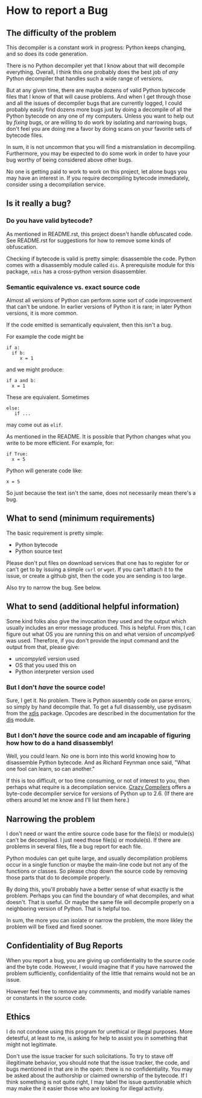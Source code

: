 # How to report a Bug

## The difficulty of the problem

This decompiler is a constant work in progress: Python keeps
changing, and so does its code generation.

There is no Python decompiler yet that I know about that will
decompile everything. Overall, I think this one probably does the best
job of *any* Python decompiler that handles such a wide range of
versions.

But at any given time, there are maybe dozens of valid Python bytecode
files that I know of that will cause problems. And when I get through
those and all the issues of decompiler bugs that are currently logged,
I could probably easily find dozens more bugs just by doing a
decompile of all the Python bytecode on any one of my
computers. Unless you want to help out by _fixing_ bugs, or are
willing to do work by isolating and narrowing bugs, don't feel you are
doing me a favor by doing scans on your favorite sets of bytecode
files.

In sum, it is not uncommon that you will find a mistranslation in
decompiling. Furthermore, you may be expected to do some work in order
to have your bug worthy of being considered above other bugs.

No one is getting paid to work to work on this project, let alone bugs
you may have an interest in. If you require decompiling bytecode
immediately, consider using a decompilation service.

## Is it really a bug?


### Do you have valid bytecode?

As mentioned in README.rst, this project doesn't handle obfuscated
code. See README.rst for suggestions for how to remove some kinds of
obfuscation.

Checking if bytecode is valid is pretty simple: disassemble the code.
Python comes with a disassembly module called `dis`. A prerequisite
module for this package, `xdis` has a cross-python version
disassembler.

### Semantic equivalence vs. exact source code

Almost all versions of Python can perform some sort of code
improvement that can't be undone. In earlier versions of Python it is
rare; in later Python versions, it is more common.

If the code emitted is semantically equivalent, then this isn't a bug.


For example the code might be

```
if a:
  if b:
     x = 1
```

and we might produce:

```
if a and b:
  x = 1
```

These are equivalent. Sometimes

```
else:
   if ...

```

may come out as `elif`.


As mentioned in the README. It is possible that Python changes what
you write to be more efficient. For example, for:


```
if True:
  x = 5
```

Python will generate code like:

```
x = 5
```

So just because the text isn't the same, does not
necessarily mean there's a bug.

## What to send (minimum requirements)

The basic requirement is pretty simple:

* Python bytecode
* Python source text

Please don't put files on download services that one has to register
for or can't get to by issuing a simple `curl` or `wget`. If you can't
attach it to the issue, or create a github gist, then the code you are
sending is too large.

Also try to narrow the bug. See below.

## What to send (additional helpful information)

Some kind folks also give the invocation they used and the output
which usually includes an error message produced. This is
helpful. From this, I can figure out what OS you are running this on
and what version of *uncomplye6* was used. Therefore, if you don't
provide the input command and the output from that, please give:

* _uncompyle6_ version used
* OS that you used this on
* Python interpreter version used


### But I don't *have* the source code!

Sure, I get it. No problem. There is Python assembly code on parse
errors, so simply by hand decompile that. To get a full disassembly,
use pydisasm from the [xdis](https://pypi.python.org/pypi/xdis)
package. Opcodes are described in the documentation for
the [dis](https://docs.python.org/3.6/library/dis.html) module.

### But I don't *have* the source code and am incapable of figuring how how to do a hand disassembly!

Well, you could learn. No one is born into this world knowing how to
disassemble Python bytecode. And as Richard Feynman once said, "What
one fool can learn, so can another."

If this is too difficult, or too time consuming, or not of interest to
you, then perhaps what require is a decompilation service. [Crazy
Compilers](http://www.crazy-compilers.com/decompyle/) offers a
byte-code decompiler service for versions of Python up to 2.6. (If
there are others around let me know and I'll list them here.)

## Narrowing the problem

I don't need or want the entire source code base for the file(s) or
module(s) can't be decompiled. I just need those file(s) or module(s).
If there are problems in several files, file a bug report for each
file.

Python modules can get quite large, and usually decompilation problems
occur in a single function or maybe the main-line code but not any of
the functions or classes. So please chop down the source code by
removing those parts that do to decompile properly.

By doing this, you'll probably have a better sense of what exactly is
the problem. Perhaps you can find the boundary of what decompiles, and
what doesn't. That is useful. Or maybe the same file will decompile
properly on a neighboring version of Python. That is helpful too.

In sum, the more you can isolate or narrow the problem, the more
likley the problem will be fixed and fixed sooner.

## Confidentiality of Bug Reports

When you report a bug, you are giving up confidentiality to the source
code and the byte code. However, I would imagine that if you have
narrowed the problem sufficiently, confidentiality of the little that
remains would not be an issue.

However feel free to remove any commments, and modify variable names
or constants in the source code.

## Ethics

I do not condone using this program for unethical or illegal purposes.
More detestful, at least to me, is asking for help to assist you in
something that might not legitimate.

Don't use the issue tracker for such solicitations. To try to stave
off illegitimate behavior, you should note that the issue tracker, the
code, and bugs mentioned in that are in the open: there is no
confidentiality. You may be asked about the authorship or claimed
ownership of the bytecode. If I think something is not quite right, I
may label the issue questionable which may make the it easier those
who are looking for illegal activity.

